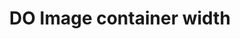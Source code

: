 ---
title: DO Image container width
order: 3
wrapper-class: news-article-content
max-width: max-width-800
---